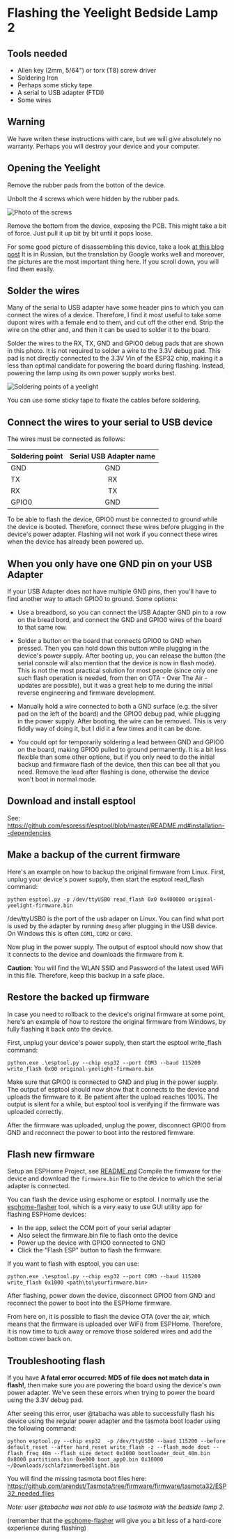 # Flashing the Yeelight Bedside Lamp 2

## Tools needed

* Allen key (2mm, 5/64") or torx (T8) screw driver
* Soldering Iron
* Perhaps some sticky tape
* A serial to USB adapter (FTDI)
* Some wires

## Warning

We have writen these instructions with care, but we will give absolutely no
warranty. Perhaps you will destroy your device and your computer.

## Opening the Yeelight

Remove the rubber pads from the botton of the device.

Unbolt the 4 screws which were hidden by the rubber pads.

![Photo of the screws](images/Yeelight_screws.jpg "Use an allen key or torx screw driver to remove the screws.")

Remove the bottom from the device, exposing the PCB.
This might take a bit of force. Just pull it up bit by bit until it pops loose.

For some good picture of disassembling this device, take a look
[at this blog post](https://mysku.ru/blog/china-stores/78455.html)
It is in Russian, but the translation by Google works well and moreover, the
pictures are the most important thing here. If you scroll down, you will
find them easily.

## Solder the wires

Many of the serial to USB adapter have some header pins to which you can
connect the wires of a device. Therefore, I find it most useful to take some
dupont wires with a female end to them, and cut off the other end. Strip the
wire on the other and, and then it can be used to solder it to the board.

Solder the wires to the RX, TX, GND and GPIO0 debug pads that are shown in this
photo. It is not required to solder a wire to the 3.3V debug pad. This pad
is not directly connected to the 3.3V Vin of the ESP32 chip, making it a
less than optimal candidate for powering the board during flashing. Instead,
powering the lamp using its own power supply works best.

![Soldering points of a yeelight](images/Soldering_points.jpg)

You can use some sticky tape to fixate the cables before soldering.

## Connect the wires to your serial to USB device

The wires must be connected as follows:

  | Soldering point| Serial USB Adapter name  |
  | -------------- |:------------------------:|
  | GND            |  GND                     |
  | TX             |  RX                      |
  | RX             |  TX                      |
  | GPIO0          |  GND                     |

To be able to flash the device, GPIO0 must be connected to ground while the
device is booted. Therefore, connect these wires before plugging in the
device's power adapter. Flashing will not work if you connect these wires
when the device has already been powered up.

## When you only have one GND pin on your USB Adapter

If your USB Adapter does not have multiple GND pins, then you'll have
to find another way to attach GPIO0 to ground. Some options:

- Use a breadbord, so you can connect the USB Adapter GND pin to a row on
  the bread bord, and connect the GND and GPIO0 wires of the board to that
  same row.

- Solder a button on the board that connects GPIO0 to GND when pressed. Then
  you can hold down this button while plugging in the device's power supply.
  After booting up, you can release the button (the serial console will also
  mention that the device is now in flash mode). This is not the most
  practical solution for most people (since only one such flash operation is
  needed, from then on OTA - Over The Air - updates are possible), but it
  was a great help to me during the initial reverse engineering and firmware
  development.

- Manually hold a wire connected to both a GND surface (e.g. the silver pad
  on the left of the board) and the GPIO0 debug pad, while plugging in the
  power supply. After booting, the wire can be removed. This is very fiddly
  way of doing it, but I did it a few times and it can be done.

- You could opt for temporarily soldering a lead between GND and GPIO0 on
  the board, making GPIO0 pulled to ground permanently. It is a bit less
  flexible than some other options, but if you only need to do the initial
  backup and firmware flash of the device, then this can bee all that you
  need. Remove the lead after flashing is done, otherwise the device won't
  boot in normal mode.

## Download and install esptool

See: https://github.com/espressif/esptool/blob/master/README.md#installation--dependencies

## Make a backup of the current firmware

Here's an example on how to backup the original firmware from Linux. First,
unplug your device's power supply, then start the esptool read_flash command:

```
python esptool.py -p /dev/ttyUSB0 read_flash 0x0 0x400000 original-yeelight-firmware.bin
```

/dev/ttyUSB0 is the port of the usb adaper on Linux. You can find what port
is used by the adapter by running `dmesg` after plugging in the USB device.
On Windows this is often `COM1`, `COM2` or `COM3`.

Now plug in the power supply. The output of esptool should now show that it
connects to the device and downloads the firmware from it.

**Caution**: You will find the WLAN SSID and Password of the latest used WiFi in
this file. Therefore, keep this backup in a safe place.

## Restore the backed up firmware

In case you need to rollback to the device's original firmware at some point,
here's an example of how to restore the original firmware from Windows, by fully
flashing it back onto the device.

First, unplug your device's power supply, then start the esptool write_flash command:

```
python.exe .\esptool.py --chip esp32 --port COM3 --baud 115200 write_flash 0x00 original-yeelight-firmware.bin
```
Make sure that GPIO0 is connected to GND and plug in the power supply.
The output of esptool should now show that it connects to the device and uploads
the firmware to it. Be patient after the upload reaches 100%. The output is
silent for a while, but esptool tool is verifying if the firmware was uploaded
correctly.

After the firmware was uploaded, unplug the power, disconnect GPIO0 from GND and
reconnect the power to boot into the restored firmware.

## Flash new firmware

Setup an ESPHome Project, see [README.md](../README.md)
Compile the firmware for the device and download the `firmware.bin` file
to the device to which the serial adapter is connected.

You can flash the device using esphome or esptool.
I normally use the [esphome-flasher](https://github.com/esphome/esphome-flasher)
tool, which is a very easy to use GUI utility app for flashing ESPHome devices:

- In the app, select the COM port of your serial adapter
- Also select the firmware.bin file to flash onto the device
- Power up the device with GPIO0 connected to GND
- Click the "Flash ESP" button to flash the firmware.

If you want to flash with esptool, you can use:

```
python.exe .\esptool.py --chip esp32 --port COM3 --baud 115200 write_flash 0x1000 <path\to\yourfirmware.bin>
```

After flashing, power down the device, disconnect GPIO0 from GND and reconnect
the power to boot into the ESPHome firmware.

From here on, it is possible to flash the device OTA (over the air, which
means that the firmware is uploaded over WiFi) from ESPHome. Therefore, it
is now time to tuck away or remove those soldered wires and add the bottom
cover back on.

## Troubleshooting flash

If you have **A fatal error occurred: MD5 of file does not match data in
flash!**, then make sure you are powering the board using the device's own
power adapter. We've seen these errors when trying to power the board using
the 3.3V debug pad.

After seeing this error, user @tabacha was able to successfully flash his
device using the regular power adapter and the tasmota boot loader using
the following command:

```
python esptool.py --chip esp32  -p /dev/ttyUSB0 --baud 115200 --before default_reset --after hard_reset write_flash -z --flash_mode dout --flash_freq 40m --flash_size detect 0x1000 bootloader_dout_40m.bin 0x8000 partitions.bin 0xe000 boot_app0.bin 0x10000 ~/Downloads/schlafzimmerbedlight.bin
```

You will find the missing tasmota boot files here:
https://github.com/arendst/Tasmota/tree/firmware/firmware/tasmota32/ESP32_needed_files

*Note: user @tabacha was not able to use tasmota with the bedside lamp 2.*

(remember that the [esphome-flasher](https://github.com/esphome/esphome-flasher)
will give you a bit less of a hard-core experience during flashing)


